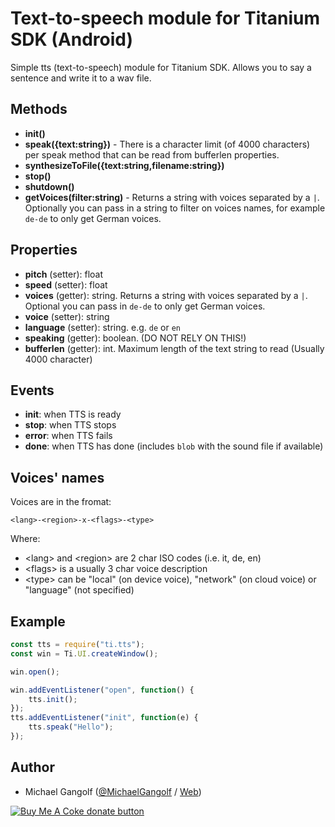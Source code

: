 # Text-to-speech module for Titanium SDK (Android)

Simple tts (text-to-speech) module for Titanium SDK. Allows you to say a sentence and write it to a wav file.

## Methods

-   <b>init()</b>
-   <b>speak({text:string})</b> - There is a character limit (of 4000 characters) per speak method that can be read from bufferlen properties.
-   <b>synthesizeToFile({text:string,filename:string})</b>
-   <b>stop()</b>
-   <b>shutdown()</b>
-   <b>getVoices(filter:string)</b> - Returns a string with voices separated by a `|`. Optionally you can pass in a string to filter on voices names, for example `de-de` to only get German voices.

## Properties

-   <b>pitch</b> (setter): float
-   <b>speed</b> (setter): float
-   <b>voices</b> (getter): string. Returns a string with voices separated by a `|`. Optional you can pass in `de-de` to only get German voices.
-   <b>voice</b> (setter): string
-   <b>language</b> (setter): string. e.g. `de` or `en`
-   <b>speaking</b> (getter): boolean. (DO NOT RELY ON THIS!)
-   <b>bufferlen</b> (getter): int. Maximum length of the text string to read (Usually 4000 character)

## Events

-   <b>init</b>: when TTS is ready
-   <b>stop</b>: when TTS stops
-   <b>error</b>: when TTS fails
-   <b>done</b>: when TTS has done (includes `blob` with the sound file if available)

## Voices' names

 Voices are in the fromat:

    <lang>-<region>-x-<flags>-<type>
    
 Where:
  - &lt;lang&gt; and &lt;region&gt; are 2 char ISO codes (i.e. it, de, en)
  - &lt;flags&gt; is a usually 3 char voice description
  - &lt;type&gt; can be "local" (on device voice), "network" (on cloud voice) or "language" (not specified)

## Example

```js
const tts = require("ti.tts");
const win = Ti.UI.createWindow();

win.open();

win.addEventListener("open", function() {
	tts.init();
});
tts.addEventListener("init", function(e) {
	tts.speak("Hello");
});
```


## Author

* Michael Gangolf (<a href="https://github.com/m1ga">@MichaelGangolf</a> / <a href="https://www.migaweb.de">Web</a>)

<span class="badge-buymeacoffee"><a href="https://www.buymeacoffee.com/miga" title="donate"><img src="https://img.shields.io/badge/buy%20me%20a%20coke-donate-orange.svg" alt="Buy Me A Coke donate button" /></a></span>
